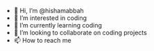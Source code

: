 - 👋 Hi, I’m @hishamabbah
- 👀 I’m interested in coding
- 🌱 I’m currently learning coding
- 💞️ I’m looking to collaborate on coding projects
- 📫 How to reach me 

<!---
hishamabbah/hishamabbah is a ✨ special ✨ repository because its `README.md` (this file) appears on your GitHub profile.
You can click the Preview link to take a look at your changes.
--->

